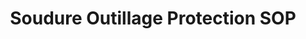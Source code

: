 ---
title: "Soudure Outillage Protection SOP"
url: /pantin/soudure-outillage-protection-sop/
shop: Großhandel
---